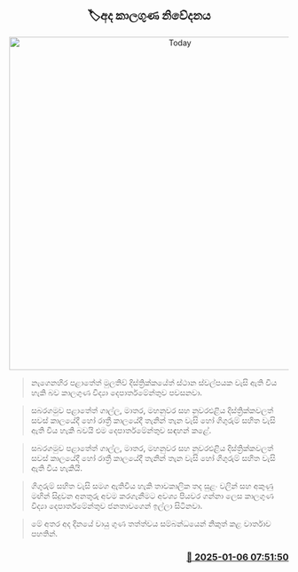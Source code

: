 <p align='center'><b><h2 align='center' title='Today's weather forecast'>🏷අද කාලගුණ නිවේදනය</h2></b></p>
<p align='center'><img src='https://helakuru.sgp1.cdn.digitaloceanspaces.com/esana/images/lib/weather-thumb-new-1[1].jpg' width='600' alt='Today's weather forecast'></p>

> නැගෙනහිර පළාතේත් මුලතිව් දිස්ත්‍රික්කයේත් ස්ථාන ස්වල්පයක වැසි ඇති විය හැකි බව කාලගුණ විද්‍යා දෙපාර්තමේන්තුව පවසනවා.

> සබරගමුව පළාතේත් ගාල්ල, මාතර, මහනුවර සහ නුවරඑළිය දිස්ත්‍රික්කවලත් සවස් කාලයේදී හෝ රාත්‍රී කාලයේදී තැනින් තැන වැසි හෝ ගිගුරුම් සහිත වැසි ඇති විය හැකි බවයි එම දෙපාර්තමේන්තුව සඳහන් කළේ.

> සබරගමුව පළාතේත් ගාල්ල, මාතර, මහනුවර සහ නුවරඑළිය දිස්ත්‍රික්කවලත් සවස් කාලයේදී හෝ රාත්‍රී කාලයේදී තැනින් තැන වැසි හෝ ගිගුරුම් සහිත වැසි ඇති විය හැකියි.

> ගිගුරුම් සහිත වැසි සමග ඇතිවිය හැකි තාවකාලික තද සුළං වලින් සහ අකුණු මඟින් සිදුවන අනතුරු අවම කරගැනීමට අවශ්‍ය පියවර ගන්නා ලෙස කාලගුණ විද්‍යා දෙපාර්තමේන්තුව ජනතාවගෙන් ඉල්ලා සිටිනවා.

> මේ අතර අද දිනයේ වායු ගුණ තත්ත්වය සම්බන්ධයෙන් නිකුත් කළ වාර්තාව පහතින්.



<h3 align='right'><a href='https://www.helakuru.lk/esana/p/106335/'>📅 2025-01-06 07:51:50</a></h3>
